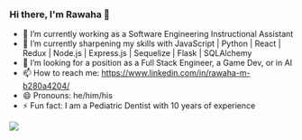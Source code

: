 ### Hi there, I'm Rawaha 👋


- 🔭 I’m currently working as a Software Engineering Instructional Assistant
- 🌱 I’m currently sharpening my skills with JavaScript | Python | React | Redux | Node.js | Express.js | Sequelize | Flask | SQLAlchemy
- 👯 I’m looking for a position as a Full Stack Engineer, a Game Dev, or in AI
- 📫 How to reach me: https://www.linkedin.com/in/rawaha-m-b280a4204/
- 😄 Pronouns: he/him/his
- ⚡ Fun fact: I am a Pediatric Dentist with 10 years of experience

<!-- [![Rawaha's GitHub stats](https://github-readme-stats.vercel.app/api?username=rawamem)](https://github.com/rawamem/github-readme-stats) -->

![](https://komarev.com/ghpvc/?username=rawamem&style=flat-square&color=blue)
